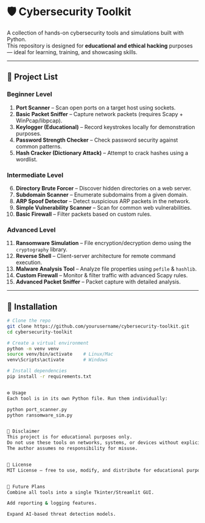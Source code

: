 # 🛡️ Cybersecurity Toolkit

A collection of hands-on cybersecurity tools and simulations built with Python.  
This repository is designed for **educational and ethical hacking** purposes — ideal for learning, training, and showcasing skills.

---

## 📂 Project List

### **Beginner Level**
1. **Port Scanner** – Scan open ports on a target host using sockets.
2. **Basic Packet Sniffer** – Capture network packets (requires Scapy + WinPcap/libpcap).
3. **Keylogger (Educational)** – Record keystrokes locally for demonstration purposes.
4. **Password Strength Checker** – Check password security against common patterns.
5. **Hash Cracker (Dictionary Attack)** – Attempt to crack hashes using a wordlist.

### **Intermediate Level**
6. **Directory Brute Forcer** – Discover hidden directories on a web server.
7. **Subdomain Scanner** – Enumerate subdomains from a given domain.
8. **ARP Spoof Detector** – Detect suspicious ARP packets in the network.
9. **Simple Vulnerability Scanner** – Scan for common web vulnerabilities.
10. **Basic Firewall** – Filter packets based on custom rules.

### **Advanced Level**
11. **Ransomware Simulation** – File encryption/decryption demo using the `cryptography` library.
12. **Reverse Shell** – Client-server architecture for remote command execution.
13. **Malware Analysis Tool** – Analyze file properties using `pefile` & `hashlib`.
14. **Custom Firewall** – Monitor & filter traffic with advanced Scapy rules.
15. **Advanced Packet Sniffer** – Packet capture with detailed analysis.

---

## 🚀 Installation
```bash
# Clone the repo
git clone https://github.com/yourusername/cybersecurity-toolkit.git
cd cybersecurity-toolkit

# Create a virtual environment
python -m venv venv
source venv/bin/activate    # Linux/Mac
venv\Scripts\activate       # Windows

# Install dependencies
pip install -r requirements.txt


⚙️ Usage
Each tool is in its own Python file. Run them individually:

python port_scanner.py
python ransomware_sim.py


🛑 Disclaimer
This project is for educational purposes only.
Do not use these tools on networks, systems, or devices without explicit permission.
The author assumes no responsibility for misuse.


📜 License
MIT License – free to use, modify, and distribute for educational purposes.


🌟 Future Plans
Combine all tools into a single Tkinter/Streamlit GUI.

Add reporting & logging features.

Expand AI-based threat detection models.